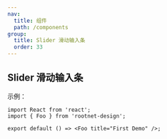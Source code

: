 ```yaml
---
nav:
  title: 组件
  path: /components
group:
  title: Slider 滑动输入条
  order: 33
---
```


## Slider 滑动输入条

示例：

```tsx
import React from 'react';
import { Foo } from 'rootnet-design';

export default () => <Foo title="First Demo" />;
```
